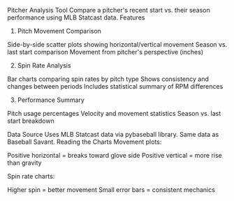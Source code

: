 Pitcher Analysis Tool
Compare a pitcher's recent start vs. their season performance using MLB Statcast data.
Features
1. Pitch Movement Comparison

Side-by-side scatter plots showing horizontal/vertical movement
Season vs. last start comparison
Movement from pitcher's perspective (inches)

2. Spin Rate Analysis

Bar charts comparing spin rates by pitch type
Shows consistency and changes between periods
Includes statistical summary of RPM differences

3. Performance Summary

Pitch usage percentages
Velocity and movement statistics
Season vs. last start breakdown

Data Source
Uses MLB Statcast data via pybaseball library. Same data as Baseball Savant.
Reading the Charts
Movement plots:

Positive horizontal = breaks toward glove side
Positive vertical = more rise than gravity

Spin rate charts:

Higher spin = better movement
Small error bars = consistent mechanics